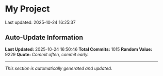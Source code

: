# My Project


Last updated: 2025-10-24 16:25:37






























































































































































































































































































































































































































































































































































































































































































































































































































































































































































































































































































































































































































































































































































































































































## Auto-Update Information

**Last Updated:** 2025-10-24 16:50:46
**Total Commits:** 1015
**Random Value:** 9229
**Quote:** _Commit often, commit early._

---
_This section is automatically generated and updated._
